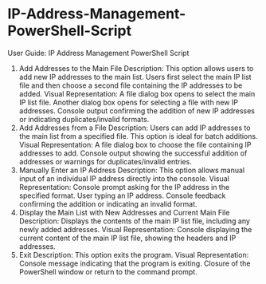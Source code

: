 # IP-Address-Management-PowerShell-Script

User Guide: IP Address Management PowerShell Script
1. Add Addresses to the Main File
Description: This option allows users to add new IP addresses to the main list. Users first select the main IP list file and then choose a second file containing the IP addresses to be added.
Visual Representation:
A file dialog box opens to select the main IP list file.
Another dialog box opens for selecting a file with new IP addresses.
Console output confirming the addition of new IP addresses or indicating duplicates/invalid formats.
2. Add Addresses from a File
Description: Users can add IP addresses to the main list from a specified file. This option is ideal for batch additions.
Visual Representation:
A file dialog box to choose the file containing IP addresses to add.
Console output showing the successful addition of addresses or warnings for duplicates/invalid entries.
3. Manually Enter an IP Address
Description: This option allows manual input of an individual IP address directly into the console.
Visual Representation:
Console prompt asking for the IP address in the specified format.
User typing an IP address.
Console feedback confirming the addition or indicating an invalid format.
4. Display the Main List with New Addresses and Current Main File
Description: Displays the contents of the main IP list file, including any newly added addresses.
Visual Representation:
Console displaying the current content of the main IP list file, showing the headers and IP addresses.
5. Exit
Description: This option exits the program.
Visual Representation:
Console message indicating that the program is exiting.
Closure of the PowerShell window or return to the command prompt.
